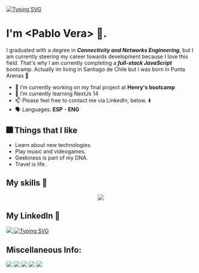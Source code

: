 <a href="https://git.io/typing-svg"><img src="https://readme-typing-svg.demolab.com?font=Fira+Code&size=38&pause=1000&color=3D34B2&background=FFFFFF00&random=false&width=522&lines=Hi++there++Topabli++here++%F0%9F%A7%91%F0%9F%8F%BB%E2%80%8D%F0%9F%92%BB" alt="Typing SVG" /></a>

<!--
**Topabli2/Topabli2** is a ✨ _special_ ✨ repository because its `README.md` (this file) appears on your GitHub profile.

Here are some ideas to get you started:

- 🔭 I’m currently working on ...
- 🌱 I’m currently learning ...
- 👯 I’m looking to collaborate on ...
- 🤔 I’m looking for help with ...
- 💬 Ask me about ...
- 📫 How to reach me: ...
- 😄 Pronouns: ...
- ⚡ Fun fact: ...
-->
# I'm \<Pablo Vera\> 👋. 

I graduated with a degree in ***Connectivity and Networks Engineering***,
but I am currently steering my career towards development because I love this field. 
That's why I am currently completing a ***full-stack JavaScript*** bootcamp.
Actually im living in Santiago de Chile but i was born in Punta Arenas 🐧

- 🔭 I’m currently working on my final project at **Henry's bootcamp**
- 🌱 I’m currently learning NextJs 14 
- 📫 Please feel free to contact me via LinkedIn, below. ⬇️
- 🗣️ Languages: **ESP** - **ENG**
  

## 🎆 Things that I like

- Learn about new technologies.
- Play music and videogames.
- Geekiness is part of my DNA.
- Travel is life.
   

## My skills 🤹
<p align="center">
  <a href="https://skillicons.dev">
    <img src="https://skillicons.dev/icons?i=git,html,css,js,react,redux,vercel,nextjs,nodejs,sequelize,prisma,supabase,postgres,aws,linux" />
  </a>
</p>


## My LinkedIn 📲
<p>
  <a href="https://www.linkedin.com/in/pablo-vera-744676161/">
    <img src="https://skillicons.dev/icons?i=linkedin" />
  </a>
  <a href="https://git.io/typing-svg"><img src="https://readme-typing-svg.demolab.com?font=Fira+Code&weight=500&size=71&duration=4000&pause=1999&color=3D34B2&background=FFFFFF00&center=true&vCenter=true&random=false&width=622&height=60&lines=%3C-" alt="Typing SVG" /></a>
</p>

## Miscellaneous Info:

<p>
  <img src=https://img.shields.io/badge/Steam-000000?style=for-the-badge&logo=steam&logoColor=white />
  <img src=https://img.shields.io/badge/Spotify-1ED760?&style=for-the-badge&logo=spotify&logoColor=white />
  <img src=https://img.shields.io/badge/prettier-1A2C34?style=for-the-badge&logo=prettier&logoColor=F7BA3E />
  <img src=https://img.shields.io/badge/Notion-000000?style=for-the-badge&logo=notion&logoColor=white />
  <img src=https://img.shields.io/badge/Jira-0052CC?style=for-the-badge&logo=Jira&logoColor=white />
</p>

